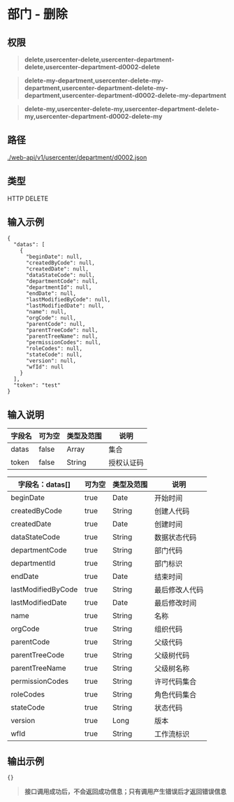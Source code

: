 # 部门 - 删除

## 权限

> **delete,usercenter-delete,usercenter-department-delete,usercenter-department-d0002-delete**

> **delete-my-department,usercenter-delete-my-department,usercenter-department-delete-my-department,usercenter-department-d0002-delete-my-department**

> **delete-my,usercenter-delete-my,usercenter-department-delete-my,usercenter-department-d0002-delete-my**

## 路径

[./web-api/v1/usercenter/department/d0002.json](./d0002.json)

## 类型

HTTP DELETE

## 输入示例

```
{
  "datas": [
    {
      "beginDate": null,
      "createdByCode": null,
      "createdDate": null,
      "dataStateCode": null,
      "departmentCode": null,
      "departmentId": null,
      "endDate": null,
      "lastModifiedByCode": null,
      "lastModifiedDate": null,
      "name": null,
      "orgCode": null,
      "parentCode": null,
      "parentTreeCode": null,
      "parentTreeName": null,
      "permissionCodes": null,
      "roleCodes": null,
      "stateCode": null,
      "version": null,
      "wfId": null
    }
  ],
  "token": "test"
}
```

## 输入说明

字段名|可为空|类型及范围|说明
---|---|---|---
datas|false|Array|集合
token|false|String|授权认证码

字段名：datas[]|可为空|类型及范围|说明
---|---|---|---
beginDate|true|Date|开始时间
createdByCode|true|String|创建人代码
createdDate|true|Date|创建时间
dataStateCode|true|String|数据状态代码
departmentCode|true|String|部门代码
departmentId|true|String|部门标识
endDate|true|Date|结束时间
lastModifiedByCode|true|String|最后修改人代码
lastModifiedDate|true|Date|最后修改时间
name|true|String|名称
orgCode|true|String|组织代码
parentCode|true|String|父级代码
parentTreeCode|true|String|父级树代码
parentTreeName|true|String|父级树名称
permissionCodes|true|String|许可代码集合
roleCodes|true|String|角色代码集合
stateCode|true|String|状态代码
version|true|Long|版本
wfId|true|String|工作流标识

## 输出示例

```
{}
```

> **接口调用成功后，不会返回成功信息；只有调用产生错误后才返回错误信息**